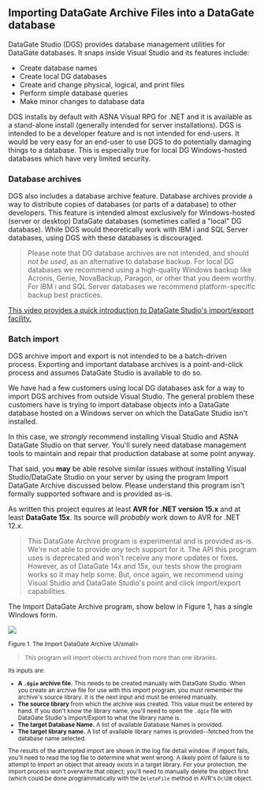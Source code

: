 ## Importing DataGate Archive Files into a DataGate database

DataGate Studio (DGS) provides database management utilities for DataGate databases. It snaps inside Visual Studio and its features include:

* Create database names 
* Create local DG databases 
* Create and change physical, logical, and print files
* Perform simple database queries
* Make minor changes to database data 

DGS installs by default with ASNA Visual RPG for .NET and it is available as a stand-alone install (generally intended for server installations). DGS is intended to be a developer feature and is not intended for end-users. It would be very easy for an end-user to use DGS to do potentially damaging things to a database. This is especially true for local DG Windows-hosted databases which have very limited security.

### Database archives

DGS also includes a database archive feature. Database archives provide a way to distribute copies of databases (or parts of a database) to other developers. This feature is intended almost exclusively for Windows-hosted (server or desktop) DataGate databases (sometimes called a "local" DG database). While DGS would theoretically work with IBM&nbsp;i and SQL Server databases, using DGS with these databases is discouraged. 

> Please note that DG database archives are not intended, and should _not be used_, as an alternative to database backup. For local DG databases we recommend using a high-quality Windows backup like Acronis, Genie, NovaBackup, Paragon, or other that you deem worthy. For IBM&nbsp;i and SQL Server databases we recommend platform-specific backup best practices.

[This video provides a quick introduction to DataGate Studio's import/export facility.](https://asna.com/filebin/marketing/video/DataGateStudioImportExport.mp4)

### Batch import 

DGS archive import and export is not intended to be a batch-driven process. Exporting and important database archives is a point-and-click process and assumes DataGate Studio is available to do so. 

We have had a few customers using local DG databases ask for a way to import DGS archives from outside Visual Studio. The general problem these customers have is trying to import database objects into a DataGate database hosted on a Windows server on which the DataGate Studio isn't installed.

In this case, we _strongly_ recommend installing Visual Studio and ASNA DataGate Studio on that server. You'll surely need database management tools to maintain and repair that production database at some point anyway. 

That said, you __may__ be able resolve similar issues without installing Visual Studio/DataGate Studio on your server by using the program Import DataGate Archive discussed below. Please understand this program isn't formally supported software and is provided as-is. 

As written this project equires at least **AVR for .NET version 15.x** and at least **DataGate 15x**. Its source will *probably* work down to AVR for .NET 12.x.

> This DataGate Archive program is experimental and is provided as-is. We're not able to provide _any_ tech support for it. The API this program uses is deprecated and won't receive any more updates or fixes. However, as of DataGate 14x and 15x, our tests show the program works so it may help some. But, once again, we recommend using Visual Studio and DataGate Studio's point and click import/export capabilities. 

The Import DataGate Archive program, show below in Figure 1, has a single Windows form.

![](https://nyc3.digitaloceanspaces.com/asna-assets/images/articles/import-dgie.png)

<small>Figure 1. The Import DataGate Archive UI/small>

> This program will import objects archived from more than one libraries.

Its inputs are: 

* **A `.dgie` archive file.** This needs to be created manually with DataGate Studio. When you create an archive file for use with this import program, you _must_ remember the archive's source library. It is the next input and must be entered manually.
* **The source library** from which the archive was created. This value must be entered by hand. If you don't know the library name, you'll need to open the `.dgie` file with DataGate Studio's Import/Export to what the library name is. 
* **The target Database Name.** A list of available Database Names is provided.
* **The target library name.** A list of available library names is provided--fetched from the database name selected.

The results of the attempted import are shown in the log file detail window. If import fails, you'll need to read the log file to determine what went wrong. A likely point of failure is to attempt to import an object that already exists in a target library. For your protection, the import process won't overwrite that object; you'll need to manually delete the object first (which could be done programmatically with the `DeleteFile` method in AVR's `DclDB` object. 